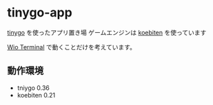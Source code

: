 # tinygo-app

[tinygo](https://tinygo.org/) を使ったアプリ置き場
ゲームエンジンは [koebiten](https://github.com/sago35/koebiten) を使っています

[Wio Terminal](https://www.switch-science.com/products/6360) で動くことだけを考えています。

## 動作環境

- tniygo 0.36
- koebiten 0.21
